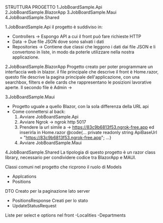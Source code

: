 STRUTTURA PROGETTO
1.JobBoardSample.Api
2.JobBoardSample.BlazorApp
3.JobBoardSample.Maui
4.JobBoardSample.Shared


1.JobBoardSample.Api
il progetto è suddiviso in:
- Controllers -> Espongo API a cui il front può fare richieste HTTP
- Data -> Due file JSON dove sono salvati i dati
- Repositories -> Contiene due classi che leggono i dati dai file JSON e li convertono in liste, in modo da poterle utilizzare nella nostra applicazione.


2.JobBoardSample.BlazorApp
Progetto creato per poter programmare un interfaccia web in blazor.
il file principale che descrive il front è Home.razor,
questo file descrive la pagina principale dell'applicazione, con una searchbox, filters e delle cards che rappresentano le posizioni lavorative aperte.
Il secondo file è Admin ->


3.JobBoardSample.Maui
- Progetto uguale a quello Blazor, con la sola differenza della URL api
- Come connettersi al back:
  1. Avviare JobBoardSample.Api
  2. Avviare Ngrok -> ngrok http 5017
  3. Prendere la url simile a -> https://83c9b6813f53.ngrok-free.app ed inserirla in Home.razor @code{... private readonly string ApiBaseUrl = "https://83c9b6813f53.ngrok-free.app"; ...}
  5. Avviare JobBoardSample.Maui
     
4.JobBoardSample.Shared
La tipologia di questo progetto è un razor class library, necessario per condividere codice tra BlazorApp e MAUI.

Classi comuni nel progetto che ricprono il ruolo di Models
- Applcations
- Positions

DTO
Creato per la paginazione lato server
- PositionsResponse
Creati per lo stato
- UpdateStatusRequest

Liste per select e options nel front
-Localities
-Departments


